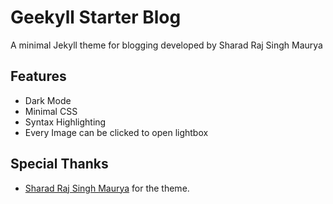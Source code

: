 # Geekyll Starter Blog
A minimal Jekyll theme for blogging developed by Sharad Raj Singh Maurya

## Features

* Dark Mode
* Minimal CSS
* Syntax Highlighting
* Every Image can be clicked to open lightbox

## Special Thanks

* [Sharad Raj Singh Maurya](https://github.com/sharadcodes) for the theme.